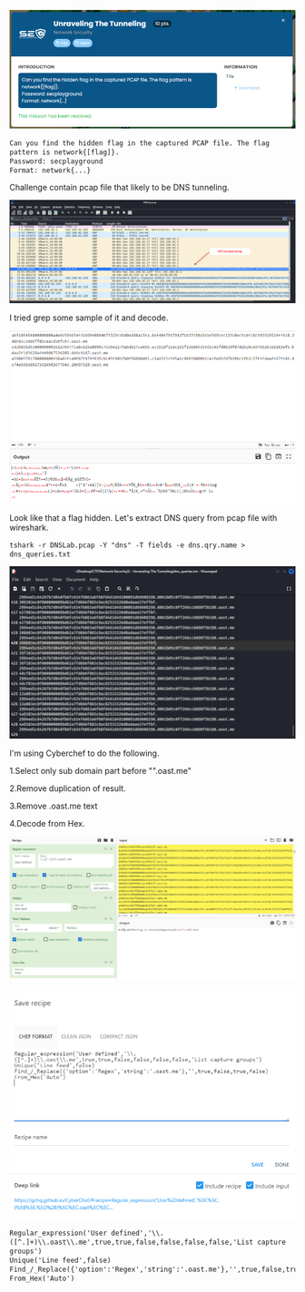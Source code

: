

![image-20240413231309418](./assets/image-20240413231309418.png)

```
Can you find the hidden flag in the captured PCAP file. The flag pattern is network{[flag]}.
Password: secplayground
Format: network{...}
```

Challenge contain pcap file that likely to be DNS tunneling.

![image-20240416000829425](./assets/image-20240416000829425.png)

I tried grep some sample of it and decode.

![image-20240413225756668](./assets/image-20240413225756668.png)

Look like that a flag hidden. Let's extract DNS query from pcap file with wireshark.

```
tshark -r DNSLab.pcap -Y "dns" -T fields -e dns.qry.name > dns_queries.txt
```

![image-20240413231055866](./assets/image-20240413231055866.png)

I'm using Cyberchef to do the following.

1.Select only sub domain part before "".oast.me"

2.Remove duplication of result.

3.Remove .oast.me text

4.Decode from Hex.

![image-20240413231024671](./assets/image-20240413231024671.png)

![image-20240413232259420](./assets/image-20240413232259420.png)

```
Regular_expression('User defined','\\.([^.]+)\\.oast\\.me',true,true,false,false,false,false,'List capture groups')
Unique('Line feed',false)
Find_/_Replace({'option':'Regex','string':'.oast.me'},'',true,false,true,false)
From_Hex('Auto')
```



